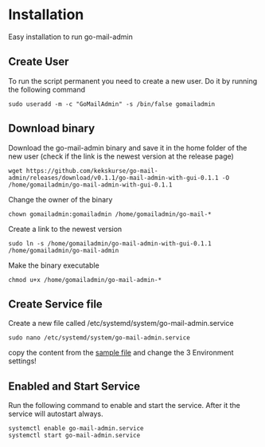 # Installation
Easy installation to run go-mail-admin

## Create User
To run the script permanent you need to create a new user. Do it by running the following command
```
sudo useradd -m -c "GoMailAdmin" -s /bin/false gomailadmin
```

## Download binary
Download the go-mail-admin binary and save it in the home folder of the new user (check if the link is the newest version at the release page)

```
wget https://github.com/kekskurse/go-mail-admin/releases/download/v0.1.1/go-mail-admin-with-gui-0.1.1 -O /home/gomailadmin/go-mail-admin-with-gui-0.1.1 
```
Change the owner of the binary
```
chown gomailadmin:gomailadmin /home/gomailadmin/go-mail-*
```

Create a link to the newest version
```
sudo ln -s /home/gomailadmin/go-mail-admin-with-gui-0.1.1 /home/gomailadmin/go-mail-admin
```

Make the binary executable

```
chmod u+x /home/gomailadmin/go-mail-admin-*
```

## Create Service file
Create a new file called /etc/systemd/system/go-mail-admin.service
```
sudo nano /etc/systemd/system/go-mail-admin.service
```
copy the content from the [sample file](https://github.com/kekskurse/go-mail-admin/blob/master/go-mail-admin.service) and change the 3 Environment settings!

## Enabled and Start Service
Run the following command to enable and start the service. After it the service will autostart always.

```
systemctl enable go-mail-admin.service
systemctl start go-mail-admin.service
```
